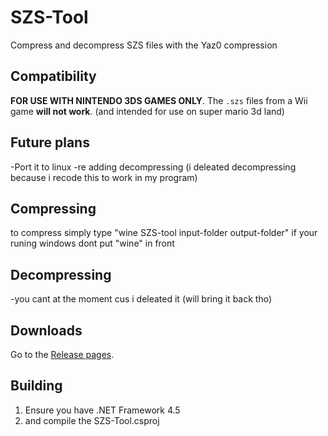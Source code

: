 # SZS-Tool
Compress and decompress SZS files with the Yaz0 compression

## Compatibility
**FOR USE WITH NINTENDO 3DS GAMES ONLY**. The `.szs` files from a Wii game **will not work**. (and intended for use on super mario 3d land)

## Future plans
-Port it to linux
-re adding decompressing (i deleated decompressing because i recode this to work in my program)

## Compressing
to compress simply type
"wine SZS-tool input-folder output-folder"
if your runing windows dont put "wine" in front

## Decompressing
-you cant at the moment cus i deleated it (will bring it back tho)

## Downloads
Go to the [Release pages](https://github.com/Cool-pig-9/szs-tool-with-args/).

## Building
1. Ensure you have .NET Framework 4.5
2. and compile the SZS-Tool.csproj
